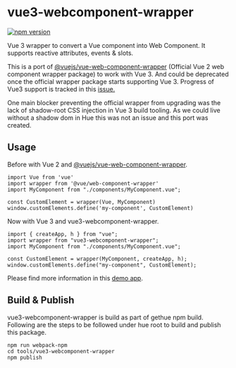 # vue3-webcomponent-wrapper
[![npm version](https://badge.fury.io/js/vue3-webcomponent-wrapper.svg)](https://www.npmjs.com/package/vue3-webcomponent-wrapper)

Vue 3 wrapper to convert a Vue component into Web Component. It supports reactive attributes, events & slots.

This is a port of [@vuejs/vue-web-component-wrapper](https://github.com/vuejs/vue-web-component-wrapper) (Official Vue 2 web component wrapper package) to work with Vue 3. And could be deprecated once the official wrapper package  starts supporting Vue 3. Progress of Vue3 support is tracked in this [issue.](https://github.com/vuejs/vue-web-component-wrapper/issues/93)

One main blocker preventing the official wrapper from upgrading was the lack of shadow-root CSS injection in Vue 3 build tooling. As we could live without a shadow dom in Hue this was not an issue and this port was created.

## Usage

Before with Vue 2 and [@vuejs/vue-web-component-wrapper](https://github.com/vuejs/vue-web-component-wrapper).

    import Vue from 'vue'
    import wrapper from '@vue/web-component-wrapper'
    import MyComponent from "./components/MyComponent.vue";

    const CustomElement = wrapper(Vue, MyComponent)
    window.customElements.define('my-component', CustomElement)

Now with Vue 3 and vue3-webcomponent-wrapper.

    import { createApp, h } from "vue";
    import wrapper from "vue3-webcomponent-wrapper";
    import MyComponent from "./components/MyComponent.vue";

    const CustomElement = wrapper(MyComponent, createApp, h);
    window.customElements.define("my-component", CustomElement);


Please find more information in this [demo app](https://github.com/sreenaths/vue3-webcomponent-wrapper-demo).

## Build & Publish

vue3-webcomponent-wrapper is build as part of gethue npm build. Following are the steps to be followed under hue root to build and publish this package.

    npm run webpack-npm
    cd tools/vue3-webcomponent-wrapper
    npm publish
